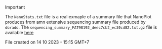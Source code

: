 >[!IMPORTANT]
>The `NanoStats.txt` file is a real exmaple of a summary file that NanoPlot produces from amn extensive sequencing summary file produced by `dorado`. 
>The `sequencing_summary_FAT98192_deec7cb2_ec30cd82.txt.gz` file is available [here](https://drive.google.com/file/d/1U84xGJeCE_yEqCEfwTMjcah-xH-MBCIr/view?usp=sharing)

File created on 14 10 2023 - 15:15 GMT+7
